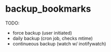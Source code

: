 # backup_bookmarks
TODO:
* force backup (user initiated)
* daily backup (cron job, checks mtime)
* continueous backup (watch w/ inotifywatch)
